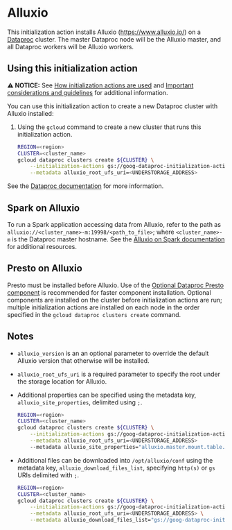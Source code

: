 # Alluxio

This initialization action installs Alluxio (https://www.alluxio.io/) on a
[Dataproc](https://cloud.google.com/dataproc) cluster. The master
Dataproc node will be the Alluxio master, and all Dataproc workers
will be Alluxio workers.

## Using this initialization action

**:warning: NOTICE:** See [How initialization actions are used](/README.md#how-initialization-actions-are-used) and [Important considerations and guidelines](https://cloud.google.com/dataproc/docs/concepts/configuring-clusters/init-actions#important_considerations_and_guidelines) for additional information.

You can use this initialization action to create a new Dataproc cluster with
Alluxio installed:

1.  Using the `gcloud` command to create a new cluster that runs this initialization
    action.

    ```bash
    REGION=<region>
    CLUSTER=<cluster_name>
    gcloud dataproc clusters create ${CLUSTER} \
        --initialization-actions gs://goog-dataproc-initialization-actions-${REGION}/alluxio/alluxio.sh \
        --metadata alluxio_root_ufs_uri=<UNDERSTORAGE_ADDRESS>
    ```

See the [Dataproc documentation](https://cloud.google.com/dataproc/init-actions) for more information.

## Spark on Alluxio

To run a Spark application accessing data from Alluxio, refer to the path
as `alluxio://<cluster_name>-m:19998/<path_to_file>`; where `<cluster_name>-m`
is the Dataproc master hostname. See the
[Alluxio on Spark documentation](https://docs.alluxio.io/os/user/stable/en/compute/Spark.html#examples-use-alluxio-as-input-and-output)
for additional resources.

## Presto on Alluxio

Presto must be installed before Alluxio. Use of the [Optional Dataproc Presto component](https://cloud.google.com/dataproc/docs/concepts/components/presto) is recommended for faster component installation. Optional components are installed on the cluster before initialization actions are run; multiple initialization actions are installed on each node in the order specified in the `gcloud dataproc clusters create` command.

## Notes

*   `alluxio_version` is an an optional parameter to override the default
    Alluxio version that otherwise will be installed.
*   `alluxio_root_ufs_uri` is a required parameter to specify the root under
    the storage location for Alluxio.
*   Additional properties can be specified using the metadata key,
    `alluxio_site_properties`, delimited using `;`.

    ```bash
    REGION=<region>
    CLUSTER=<cluster_name>
    gcloud dataproc clusters create ${CLUSTER} \
        --initialization-actions gs://goog-dataproc-initialization-actions-${REGION}/alluxio/alluxio.sh \
        --metadata alluxio_root_ufs_uri=<UNDERSTORAGE_ADDRESS>
        --metadata alluxio_site_properties="alluxio.master.mount.table.root.option.fs.gcs.accessKeyId=<GCS_ACCESS_KEY_ID>;alluxio.master.mount.table.root.option.fs.gcs.secretAccessKey=<GCS_SECRET_ACCESS_KEY>"
    ```

*   Additional files can be downloaded into `/opt/alluxio/conf` using the
    metadata key, `alluxio_download_files_list`, specifying `http(s)` or `gs`
    URIs delimited with `;`.

    ```bash
    REGION=<region>
    CLUSTER=<cluster_name>
    gcloud dataproc clusters create ${CLUSTER} \
        --initialization-actions gs://goog-dataproc-initialization-actions-${REGION}/alluxio/alluxio.sh \
        --metadata alluxio_root_ufs_uri=<UNDERSTORAGE_ADDRESS> \
        --metadata alluxio_download_files_list="gs://goog-dataproc-initialization-actions-${REGION}/$my_file;https://$server/$file"
    ```
